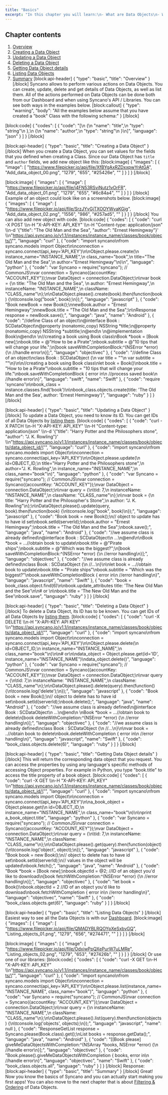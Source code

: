 ```yaml
---
title: "Basics"
excerpt: "In this chapter you will learn:\n- What are Data Objects\n- What's inside a Data Object\n- How to perform different operations on Data Objects"
---
```

## Chapter contents

1. [Overview](#overview)
2. [Creating a Data Object](#creating-a-data-object)
3. [Updating a Data Object](#updating-a-data-object)
4. [Deleting a Data Object](#deleting-a-data-object)
5. [Getting Data Object details](#getting-data-object-details)
6. [Listing Data Objects](#listing-data-objects)
7. [Summary](#summary)
[block:api-header]
{
  "type": "basic",
  "title": "Overview"
}
[/block]
Syncano allows to perform various actions on Data Objects. You can create, update, delete and get details of Data Objects, as well as list them. 
All of the actions performed on Data Objects can be done both from our Dashboard and when using Syncano's API / Libraries. You can see both ways in the examples below.
[block:callout]
{
  "type": "warning",
  "body": "All the examples below assume that you have created a \"book\" Class with the following schema:"
}
[/block]

[block:code]
{
  "codes": [
    {
      "code": "[\n  {\n    \"name\": \"title\",\n    \"type\": \"string\"\n  },\n  {\n    \"name\": \"author\",\n    \"type\": \"string\"\n  }\n]",
      "language": "json"
    }
  ]
}
[/block]

[block:api-header]
{
  "type": "basic",
  "title": "Creating a Data Object"
}
[/block]
When you create a Data Object, you can set values for the fields that you defined when creating a Class. Since our Data Object has `title` and `author` fields, we add new object like this:
[block:image]
{
  "images": [
    {
      "image": [
        "https://www.filepicker.io/api/file/XfBYgAxRZDxxpwYrAtGA",
        "Add_data_object_00.png",
        "1279",
        "655",
        "#25426e",
        ""
      ]
    }
  ]
}
[/block]

[block:image]
{
  "images": [
    {
      "image": [
        "https://www.filepicker.io/api/file/j4FN53RSviNutz1vOrFR",
        "Add_data_object_01.png",
        "1279",
        "655",
        "#6c84a4",
        ""
      ]
    }
  ]
}
[/block]
Example of an object could look like on a screenshots below.
[block:image]
{
  "images": [
    {
      "image": [
        "https://www.filepicker.io/api/file/SrzJYvGjTXOOYWvaKGig",
        "Add_data_object_02.png",
        "1556",
        "986",
        "#257ad5",
        ""
      ]
    }
  ]
}
[/block]
You can also add new object with code.
[block:code]
{
  "codes": [
    {
      "code": "curl -X POST \\\n-H \"X-API-KEY: API_KEY\" \\\n-H \"Content-type: application/json\" \\\n-d '{\"title\": \"The Old Man and the Sea\", \"author\": \"Ernest Hemingway\"}' \\\n\"https://api.syncano.io/v1.1/instances/instance_name/classes/book/objects/\"",
      "language": "curl"
    },
    {
      "code": "import syncano\nfrom syncano.models import Object\n\nconnection = syncano.connect(api_key='API_KEY')\n\nObject.please.create(\n  instance_name=\"INSTANCE_NAME\",\n  class_name=\"book\",\n  title=\"The Old Man and the Sea\",\n  author=\"Ernest Hemingway\"\n)\n",
      "language": "python"
    },
    {
      "code": "var Syncano = require(\"syncano\");  // CommonJS\nvar connection = Syncano({accountKey: \"ACCOUNT_KEY\"});\nvar DataObject = connection.DataObject;\n\nvar book = {\n  title: \"The Old Man and the Sea\", \n  author: \"Ernest Hemingway\",\n  instanceName: \"INSTANCE_NAME\",\n  className: \"CLASS_name\"\n};\n\nDataObject.please().create(book).then(function(book) {\n\tconsole.log(\"book\", book);\n});",
      "language": "javascript"
    },
    {
      "code": "Book newBook = new Book();\nnewBook.author = \"Ernest Hemingway\";\nnewBook.title = \"The Old Man and the Sea\";\n\nResponse<Book> response = newBook.save();",
      "language": "java",
      "name": "Android"
    },
    {
      "code": "//define Class of an object\n@interface Book : SCDataObject\n@property (nonatomic,copy) NSString *title;\n@property (nonatomic,copy) NSString *subtitle;\n@end\n  \n@implementation Book\n@end\n  \n//creating a book using Book class\nBook *book = [Book new];\nbook.title = @\"How to be a Pirate\";\nbook.subtitle = @\"10 tips that will change your life.\";\n[book saveWithCompletionBlock:^(NSError *error) {\n  //handle error\n}];",
      "language": "objectivec"
    },
    {
      "code": "//define Class of an object\nclass Book : SCDataObject {\n    var title = \"\"\n    var subtitle = \"\"\n}\n\n//creating a book using Book class\nlet book = Book()\nbook.title = \"How to be a Pirate\"\nbook.subtitle = \"10 tips that will change your life.\"\nbook.saveWithCompletionBlock { error in\n  //process saved book\n  //handle error\n}",
      "language": "swift",
      "name": "Swift"
    },
    {
      "code": "require 'syncano'\n\nbook_class = instance.classes.find('book')\n\nbook_class.objects.create(title: 'The Old Man and the Sea', author: 'Ernest Hemingway')",
      "language": "ruby"
    }
  ]
}
[/block]

[block:api-header]
{
  "type": "basic",
  "title": "Updating a Data Object"
}
[/block]
To update a Data Object, you need to know its ID. You can get IDs of all Data Objects by [listing them](#listing-data-objects).
[block:code]
{
  "codes": [
    {
      "code": "curl -X PATCH \\\n-H \"X-API-KEY: API_KEY\" \\\n-H \"Content-type: application/json\" \\\n-d '{\"title\": \"Harry Potter and the Philosophers stone\", \"author\": \"J. K. Rowling\"}' \\\n\"https://api.syncano.io/v1.1/instances/instance_name/classes/book/objects/data_object_id/\"",
      "language": "curl"
    },
    {
      "code": "import syncano\nfrom syncano.models import Object\n\nconnection = syncano.connect(api_key='API_KEY')\n\nObject.please.update(\n  id=OBJECT_ID,\n  title=\"Harry Potter and the Philosophers stone\",\n  author=\"J. K. Rowling\",\n  instance_name=\"INSTANCE_NAME\",\n  class_name=\"book\"\n)",
      "language": "python"
    },
    {
      "code": "var Syncano = require(\"syncano\");  // CommonJS\nvar connection = Syncano({accountKey: \"ACCOUNT_KEY\"});\nvar DataObject = connection.DataObject;\n\nvar query = {\n\tid: 7,\n  instanceName: \"INSTANCE_NAME\",\n  className: \"CLASS_name\"\n};\n\nvar book = {\n  title: \"Harry Potter and the Philosopher's Stone\",\n  author: \"J. K. Rowling\"\n};\n\nDataObject.please().update(query, book).then(function(book) {\n\tconsole.log(\"book\", book)\n});",
      "language": "javascript"
    },
    {
      "code": "Book book = new Book();\n// object to update has to have id set\nbook.setId(serverId);\nbook.author = \"Ernest Hemingway\";\nbook.title = \"The Old Man and the Sea\";\nbook.save();",
      "language": "java",
      "name": "Android"
    },
    {
      "code": "//we assume class is already defined\n@interface Book : SCDataObject\n  ...\n@end\n\nBook *book = ...//obtain book to update\nbook.title = @\"Pirate ships\";\nbook.subtitle = @\"Which was the biggest?\";\n[book saveWithCompletionBlock:^(NSError *error) {\n  //error handling\n}];",
      "language": "objectivec"
    },
    {
      "code": "//we assume class is already defined\nclass Book : SCDataObject {\n   //...\n}\n\nlet book = ...//obtain book to update\nbook.title = \"Pirate ships\"\nbook.subtitle = \"Which was the biggest?\"\nbook.saveWithCompletionBlock { error in\n  //error handling\n}",
      "language": "javascript",
      "name": "Swift"
    },
    {
      "code": "book = book_class.object.find(6)\n\nbook.update_attributes title: 'The New Old Man and the See'\n\n# or \n\nbook.title = 'The New Old Man and the See'\nbook.save",
      "language": "ruby"
    }
  ]
}
[/block]

[block:api-header]
{
  "type": "basic",
  "title": "Deleting a Data Object"
}
[/block]
To delete a Data Object, its ID has to be known. You can get IDs of all Data Objects by [listing them](#listing-data-objects).
[block:code]
{
  "codes": [
    {
      "code": "curl -X DELETE \\\n-H \"X-API-KEY: API KEY\" \\\n\"https://api.syncano.io/v1.1/instances/instance_name/classes/book/objects/data_object_id/\"",
      "language": "curl"
    },
    {
      "code": "import syncano\nfrom syncano.models import Object\n\nconnection = syncano.connect(api_key='API_KEY')\n\nObject.please.delete(\n  id=OBJECT_ID,\n  instance_name=\"INSTANCE_NAME\",\n  class_name=\"book\"\n)\n\n# or\n\ndata_object = Object.please.get(id='ID', instance_name=\"INSTANCE_NAME\")\ndata_object.delete()",
      "language": "python"
    },
    {
      "code": "var Syncano = require(\"syncano\");  // CommonJS\nvar connection = Syncano({accountKey: \"ACCOUNT_KEY\"});\nvar DataObject = connection.DataObject;\n\nvar query = {\n\tid: 7,\n  instanceName: \"INSTANCE_NAME\",\n  className: \"CLASS_name\"\n};\n\nDataObject.please().delete(query).then(function() {\n\tconsole.log('delete');\n});",
      "language": "javascript"
    },
    {
      "code": "Book book = new Book();\n// object to delete has to have id set\nbook.setId(serverId);\nbook.delete();",
      "language": "java",
      "name": "Android"
    },
    {
      "code": "//we assume class is already defined\n@interface Book : SCDataObject\n  ...\n@end\n  \nBook *book = ...//obtain book to delete\n[book deleteWithCompletion:^(NSError *error) {\n  //error handling\n}];",
      "language": "objectivec"
    },
    {
      "code": "//we assume class is already defined\nclass Book : SCDataObject {\n   //...\n}\n\nvar book = ..//obtain book to delete\nbook.deleteWithCompletion { error in\n  //error handling\n}",
      "language": "javascript",
      "name": "Swift"
    },
    {
      "code": "book_class.objects.delete(6)",
      "language": "ruby"
    }
  ]
}
[/block]

[block:api-header]
{
  "type": "basic",
  "title": "Getting Data Object details"
}
[/block]
This will return the corresponding data object that you request. You can access the properties by using any language's specific methods of accessing Object properties. For example in Python, you type "book.title" to access the title property of a book object. 
[block:code]
{
  "codes": [
    {
      "code": "curl -X GET \\\n-H \"X-API-KEY: API_KEY\" \\\n\"https://api.syncano.io/v1.1/instances/instance_name/classes/book/objects/data_object_id/\"",
      "language": "curl"
    },
    {
      "code": "import syncano\nfrom syncano.models import Object\n\nconnection = syncano.connect(api_key='API_KEY')\n\na_book_object = Object.please.get(\n  id=OBJECT_ID,\n  instance_name=\"INSTANCE_NAME\",\n  class_name=\"book\"\n)\n\nprint a_book_object.title",
      "language": "python"
    },
    {
      "code": "var Syncano = require(\"syncano\");  // CommonJS\nvar connection = Syncano({accountKey: \"ACCOUNT_KEY\"});\nvar DataObject = connection.DataObject;\n\nvar query = {\n\tid: 7,\n  instanceName: \"INSTANCE_NAME\",\n  className: \"CLASS_name\"\n};\n\nDataObject.please().get(query).then(function(object) {\n\tconsole.log('object', object);\n});",
      "language": "javascript"
    },
    {
      "code": "Book book = new Book();\n// object to delete has to have id set\nbook.setId(serverId);\n// values in the object will be updated\nbook.fetch();",
      "language": "java",
      "name": "Android"
    },
    {
      "code": "Book *book = [Book new];\nbook.objectId = @2; //ID of an object you'd like to download\n[book fetchWithCompletion:^(NSError *error) {\n    //error handling\n}];",
      "language": "objectivec"
    },
    {
      "code": "let book = Book()\nbook.objectId = 2 //ID of an object you'd like to download\nbook.fetchWithCompletion { error in\n    //error handling\n}",
      "language": "objectivec",
      "name": "Swift"
    },
    {
      "code": "book_class.objects.get(6)",
      "language": "ruby"
    }
  ]
}
[/block]

[block:api-header]
{
  "type": "basic",
  "title": "Listing Data Objects"
}
[/block]
Easiest way to see all the Data Objects is with our [Dashboard](https://dashboard.syncano.io).
[block:image]
{
  "images": [
    {
      "image": [
        "https://www.filepicker.io/api/file/QMADYBLRQOYpXeSxbvGQ",
        "Listing_objects_01.png",
        "1279",
        "656",
        "#274471",
        ""
      ]
    }
  ]
}
[/block]

[block:image]
{
  "images": [
    {
      "image": [
        "https://www.filepicker.io/api/file/OdxiwPpQXePurW7uLMRe",
        "Listing_objects_02.png",
        "1279",
        "653",
        "#27426b",
        ""
      ]
    }
  ]
}
[/block]
Or use one of our libraries:
[block:code]
{
  "codes": [
    {
      "code": "curl -X GET \\\n-H \"X-API-KEY: API_KEY\" \\\n\"https://api.syncano.io/v1.1/instances/instance_name/classes/book/objects/\"",
      "language": "curl"
    },
    {
      "code": "import syncano\nfrom syncano.models import Object\n\nconnection = syncano.connect(api_key='API_KEY')\n\nObject.please.list(instance_name=\"INSTANCE_NAME\", class_name=\"book\")",
      "language": "python"
    },
    {
      "code": "var Syncano = require(\"syncano\");  // CommonJS\nvar connection = Syncano({accountKey: \"ACCOUNT_KEY\"});\nvar DataObject = connection.DataObject;\n\nvar query = {\n  instanceName: \"INSTANCE_NAME\",\n  className: \"CLASS_name\"\n};\n\nDataObject.please().list(query).then(function(objects) {\n\tconsole.log('objects', objects);\n});",
      "language": "javascript",
      "name": null
    },
    {
      "code": "ResponseGetList<Book> response = Syncano.please(Book.class).get();\nList<Book> books = response.getData();",
      "language": "java",
      "name": "Android"
    },
    {
      "code": "[[Book please] giveMeDataObjectsWithCompletion:^(NSArray *books, NSError *error) {\n    //handle error\n}];",
      "language": "objectivec"
    },
    {
      "code": "Book.please().giveMeDataObjectsWithCompletion { books, error in\n    //handle error\n}",
      "language": "objectivec",
      "name": "Swift"
    },
    {
      "code": "book_class.objects.all",
      "language": "ruby"
    }
  ]
}
[/block]
Response:
[block:api-header]
{
  "type": "basic",
  "title": "Summary"
}
[/block]
Great! Now you know the basics of Syncano and you can actually start making you first apps! You can also move to the next chapter that is about [Filtering & Ordering](doc:data-objects-filtering-ordering) of Data Objects.